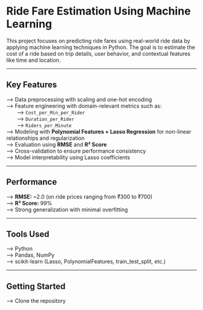 # Ride Fare Estimation Using Machine Learning

This project focuses on predicting ride fares using real-world ride data by applying machine learning techniques in Python. The goal is to estimate the cost of a ride based on trip details, user behavior, and contextual features like time and location.

---

## Key Features

--> Data preprocessing with scaling and one-hot encoding  
--> Feature engineering with domain-relevant metrics such as:  
&emsp;&emsp;--> `Cost_per_Min_per_Rider`  
&emsp;&emsp;--> `Duration_per_Rider`  
&emsp;&emsp;--> `Riders_per_Minute`  
--> Modeling with **Polynomial Features + Lasso Regression** for non-linear relationships and regularization  
--> Evaluation using **RMSE** and **R² Score**  
--> Cross-validation to ensure performance consistency  
--> Model interpretability using Lasso coefficients

---

## Performance

--> **RMSE:** ~2.0 (on ride prices ranging from ₹300 to ₹700)  
--> **R² Score:** 99%  
--> Strong generalization with minimal overfitting

---

## Tools Used

--> Python  
--> Pandas, NumPy  
--> scikit-learn (Lasso, PolynomialFeatures, train_test_split, etc.)

---

## Getting Started

--> Clone the repository  
```bash
